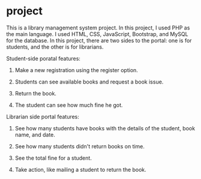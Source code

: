 # project

This is a library management system project.
In this project, I used PHP as the main language. I used HTML, CSS, JavaScript, Bootstrap, and MySQL for the database. In this project, there are two sides to the portal: one is for students, and the other is for librarians. 

Student-side poratal features: 

1) Make a new registration using the register option.

2) Students can see available books and request a book issue.

3) Return the book.

4) The student can see how much fine he got.




Librarian side portal features:

1) See how many students have books with the details of the student, book name, and date.

2) See how many students didn't return books on time.

3) See the total fine for a student.

4) Take action, like mailing a student to return the book.  
